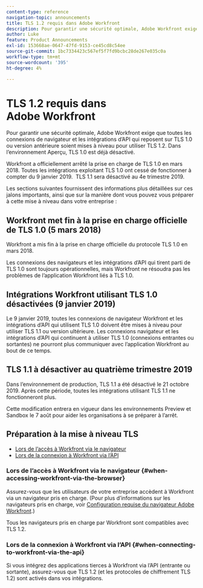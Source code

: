 ```yaml
---
content-type: reference
navigation-topic: announcements
title: TLS 1.2 requis dans Adobe Workfront
description: Pour garantir une sécurité optimale, Adobe Workfront exige que toutes les connexions de navigateur et les intégrations d’API qui reposent sur TLS 1.0 ou version antérieure soient mises à niveau pour utiliser TLS 1.2. Dans l’environnement Aperçu, TLS 1.0 est déjà désactivé.
author: Luke
feature: Product Announcements
exl-id: 153668ae-0647-47fd-9153-ce45cd8c54ee
source-git-commit: 1bc7334423c567ef5f7fd9bcbc28de267e035c0a
workflow-type: tm+mt
source-wordcount: '395'
ht-degree: 4%

---
```


# TLS 1.2 requis dans Adobe Workfront

Pour garantir une sécurité optimale, Adobe Workfront exige que toutes les connexions de navigateur et les intégrations d’API qui reposent sur TLS 1.0 ou version antérieure soient mises à niveau pour utiliser TLS 1.2. Dans l’environnement Aperçu, TLS 1.0 est déjà désactivé.

Workfront a officiellement arrêté la prise en charge de TLS 1.0 en mars 2018. Toutes les intégrations exploitant TLS 1.0 ont cessé de fonctionner à compter du 9 janvier 2019.  TLS 1.1 sera désactivé au 4e trimestre 2019.

Les sections suivantes fournissent des informations plus détaillées sur ces jalons importants, ainsi que sur la manière dont vous pouvez vous préparer à cette mise à niveau dans votre entreprise :

## Workfront met fin à la prise en charge officielle de TLS 1.0 (5 mars 2018)

Workfront a mis fin à la prise en charge officielle du protocole TLS 1.0 en mars 2018.

Les connexions des navigateurs et les intégrations d’API qui tirent parti de TLS 1.0 sont toujours opérationnelles, mais Workfront ne résoudra pas les problèmes de l’application Workfront liés à TLS 1.0.

## Intégrations Workfront utilisant TLS 1.0 désactivées (9 janvier 2019)

Le 9 janvier 2019, toutes les connexions de navigateur Workfront et les intégrations d’API qui utilisent TLS 1.0 doivent être mises à niveau pour utiliser TLS 1.1 ou version ultérieure. Les connexions navigateur et les intégrations d’API qui continuent à utiliser TLS 1.0 (connexions entrantes ou sortantes) ne pourront plus communiquer avec l’application Workfront au bout de ce temps. 

## TLS 1.1 à désactiver au quatrième trimestre 2019

Dans l’environnement de production, TLS 1.1 a été désactivé le 21 octobre 2019. Après cette période, toutes les intégrations utilisant TLS 1.1 ne fonctionneront plus.

Cette modification entrera en vigueur dans les environnements Preview et Sandbox le 7 août pour aider les organisations à se préparer à l’arrêt.

## Préparation à la mise à niveau TLS

* [ Lors de l’accès à Workfront via le navigateur ](#when-accessing-workfront-via-the-browser)
* [Lors de la connexion à Workfront via l’API](#when-connecting-to-workfront-via-the-api)

### Lors de l’accès à Workfront via le navigateur {#when-accessing-workfront-via-the-browser}

Assurez-vous que les utilisateurs de votre entreprise accèdent à Workfront via un navigateur pris en charge. (Pour plus d’informations sur les navigateurs pris en charge, voir [Configuration requise du navigateur Adobe Workfront](../../../workfront-basics/workfront-browser-requirements.md).)

Tous les navigateurs pris en charge par Workfront sont compatibles avec TLS 1.2.

### Lors de la connexion à Workfront via l’API {#when-connecting-to-workfront-via-the-api}

Si vous intégrez des applications tierces à Workfront via l’API (entrante ou sortante), assurez-vous que TLS 1.2 (et les protocoles de chiffrement TLS 1.2) sont activés dans vos intégrations.
